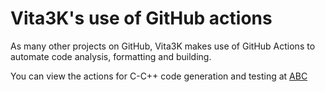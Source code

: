 # Vita3K's use of GitHub actions

As many other projects on GitHub, Vita3K makes use of GitHub Actions to automate code analysis, formatting and building.

You can view the actions for C-C++ code generation and testing at [ABC](./.github/workflows/c-cpp.yml)

